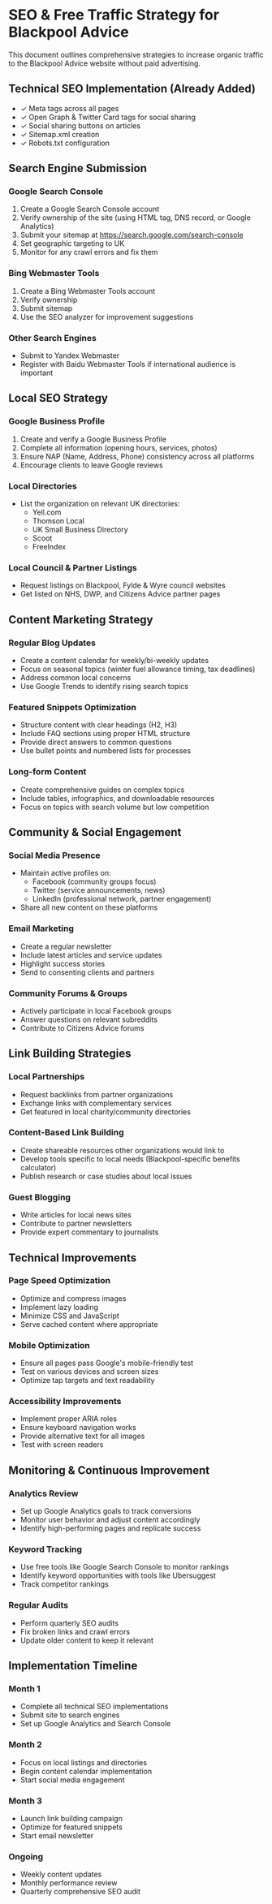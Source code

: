 # SEO & Free Traffic Strategy for Blackpool Advice

This document outlines comprehensive strategies to increase organic traffic to the Blackpool Advice website without paid advertising.

## Technical SEO Implementation (Already Added)

- ✓ Meta tags across all pages
- ✓ Open Graph & Twitter Card tags for social sharing
- ✓ Social sharing buttons on articles
- ✓ Sitemap.xml creation
- ✓ Robots.txt configuration

## Search Engine Submission

### Google Search Console
1. Create a Google Search Console account
2. Verify ownership of the site (using HTML tag, DNS record, or Google Analytics)
3. Submit your sitemap at https://search.google.com/search-console
4. Set geographic targeting to UK
5. Monitor for any crawl errors and fix them

### Bing Webmaster Tools
1. Create a Bing Webmaster Tools account
2. Verify ownership
3. Submit sitemap
4. Use the SEO analyzer for improvement suggestions

### Other Search Engines
- Submit to Yandex Webmaster
- Register with Baidu Webmaster Tools if international audience is important

## Local SEO Strategy

### Google Business Profile
1. Create and verify a Google Business Profile
2. Complete all information (opening hours, services, photos)
3. Ensure NAP (Name, Address, Phone) consistency across all platforms
4. Encourage clients to leave Google reviews

### Local Directories
- List the organization on relevant UK directories:
  - Yell.com
  - Thomson Local
  - UK Small Business Directory
  - Scoot
  - FreeIndex

### Local Council & Partner Listings
- Request listings on Blackpool, Fylde & Wyre council websites
- Get listed on NHS, DWP, and Citizens Advice partner pages

## Content Marketing Strategy

### Regular Blog Updates
- Create a content calendar for weekly/bi-weekly updates
- Focus on seasonal topics (winter fuel allowance timing, tax deadlines)
- Address common local concerns
- Use Google Trends to identify rising search topics

### Featured Snippets Optimization
- Structure content with clear headings (H2, H3)
- Include FAQ sections using proper HTML structure
- Provide direct answers to common questions
- Use bullet points and numbered lists for processes

### Long-form Content
- Create comprehensive guides on complex topics
- Include tables, infographics, and downloadable resources
- Focus on topics with search volume but low competition

## Community & Social Engagement

### Social Media Presence
- Maintain active profiles on:
  - Facebook (community groups focus)
  - Twitter (service announcements, news)
  - LinkedIn (professional network, partner engagement)
- Share all new content on these platforms

### Email Marketing
- Create a regular newsletter
- Include latest articles and service updates
- Highlight success stories
- Send to consenting clients and partners

### Community Forums & Groups
- Actively participate in local Facebook groups
- Answer questions on relevant subreddits
- Contribute to Citizens Advice forums

## Link Building Strategies

### Local Partnerships
- Request backlinks from partner organizations
- Exchange links with complementary services
- Get featured in local charity/community directories

### Content-Based Link Building
- Create shareable resources other organizations would link to
- Develop tools specific to local needs (Blackpool-specific benefits calculator)
- Publish research or case studies about local issues

### Guest Blogging
- Write articles for local news sites
- Contribute to partner newsletters
- Provide expert commentary to journalists

## Technical Improvements

### Page Speed Optimization
- Optimize and compress images
- Implement lazy loading
- Minimize CSS and JavaScript
- Serve cached content where appropriate

### Mobile Optimization
- Ensure all pages pass Google's mobile-friendly test
- Test on various devices and screen sizes
- Optimize tap targets and text readability

### Accessibility Improvements
- Implement proper ARIA roles
- Ensure keyboard navigation works
- Provide alternative text for all images
- Test with screen readers

## Monitoring & Continuous Improvement

### Analytics Review
- Set up Google Analytics goals to track conversions
- Monitor user behavior and adjust content accordingly
- Identify high-performing pages and replicate success

### Keyword Tracking
- Use free tools like Google Search Console to monitor rankings
- Identify keyword opportunities with tools like Ubersuggest
- Track competitor rankings

### Regular Audits
- Perform quarterly SEO audits
- Fix broken links and crawl errors
- Update older content to keep it relevant

## Implementation Timeline

### Month 1
- Complete all technical SEO implementations
- Submit site to search engines
- Set up Google Analytics and Search Console

### Month 2
- Focus on local listings and directories
- Begin content calendar implementation
- Start social media engagement

### Month 3
- Launch link building campaign
- Optimize for featured snippets
- Start email newsletter

### Ongoing
- Weekly content updates
- Monthly performance review
- Quarterly comprehensive SEO audit